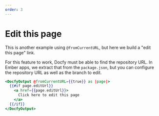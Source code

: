 ```yaml
---
order: 3
---
```


# Edit this page

This is another example using `@fromCurrentURL`, but here we build a "edit this
page" link.

For this feature to work, Docfy must be able to find the repository URL. In
Ember apps, we extract that from the `package.json`, but you can configure the
repository URL as well as the branch to edit.

```hbs template
<DocfyOutput @fromCurrentURL={{true}} as |page|>
  {{#if page.editUrl}}
    <a href={{page.editUrl}}>
      Click here to edit this page
    </a>
  {{/if}}
</DocfyOutput>
```
